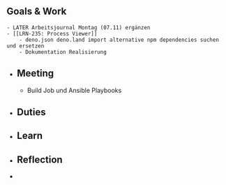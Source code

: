 ## Goals & Work
	- LATER Arbeitsjournal Montag (07.11) ergänzen
	- [[LRN-235: Process Viewer]]
		- deno.json deno.land import alternative npm dependencies suchen und ersetzen
		- Dokumentation Realisierung
- ## Meeting
	- Build Job und Ansible Playbooks
- ## Duties
- ## Learn
- ## Reflection
-